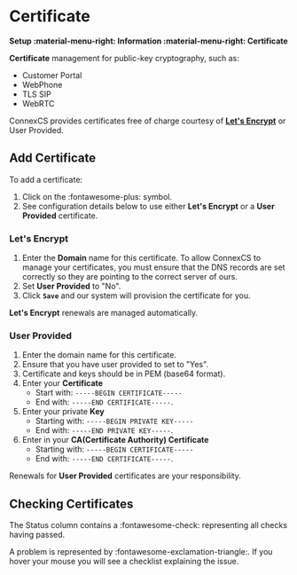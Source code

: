 # Certificate
**Setup :material-menu-right: Information :material-menu-right: Certificate**

**Certificate** management for public-key cryptography, such as:

* Customer Portal
* WebPhone
* TLS SIP
* WebRTC

ConnexCS provides certificates free of charge courtesy of **[Let's Encrypt](https://letsencrypt.org/)** or User Provided.

## Add Certificate
To add a certificate:

1. Click on the :fontawesome-plus: symbol.
2. See configuration details below to use either **Let's Encrypt** or a **User Provided** certificate. 

### Let's Encrypt

1. Enter the **Domain** name for this certificate. To allow ConnexCS to manage your certificates, you must ensure that the DNS records are set correctly so they are pointing to the correct server of ours.
2. Set **User Provided** to "No". 
3. Click **`Save`** and our system will provision the certificate for you.

**Let's Encrypt** renewals are managed automatically.

### User Provided

1. Enter the domain name for this certificate.
2. Ensure that you have user provided to set to "Yes".
3. Certificate and keys should be in PEM (base64 format).
4. Enter your **Certificate**
    + Start with: `-----BEGIN CERTIFICATE-----`
    + End with: `-----END CERTIFICATE-----`.
5. Enter your private **Key** 
    + Starting with: `-----BEGIN PRIVATE KEY-----`
    + End with: `-----END PRIVATE KEY-----`.
6. Enter in your **CA(Certificate Authority) Certificate**
    + Starting with: `-----BEGIN CERTIFICATE-----`
    + End with: `-----END CERTIFICATE-----`.

Renewals for **User Provided** certificates are your responsibility.

## Checking Certificates
The Status column contains a :fontawesome-check: representing all checks having passed.

A problem is represented by :fontawesome-exclamation-triangle:. If you hover your mouse you will see a checklist explaining the issue.
